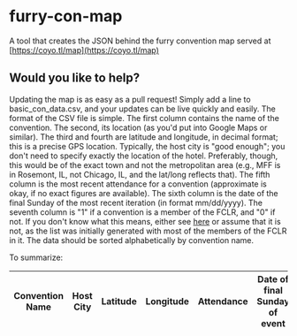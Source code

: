 # furry-con-map
A tool that creates the JSON behind the furry convention map served at [https://coyo.tl/map](https://coyo.tl/map)

## Would you like to help?
Updating the map is as easy as a pull request! Simply add a line to basic_con_data.csv, and your updates can be live quickly and easily. The format of the CSV file is simple. The first column contains the name of the convention. The second, its location (as you'd put into Google Maps or similar). The third and fourth are latitude and longitude, in decimal format; this is a precise GPS location. Typically, the host city is "good enough"; you don't need to specify exactly the location of the hotel. Preferably, though, this would be of the exact town and not the metropolitan area (e.g., MFF is in Rosemont, IL, not Chicago, IL, and the lat/long reflects that). The fifth column is the most recent attendance for a convention (approximate is okay, if no exact figures are available). The sixth column is the date of the final Sunday of the most recent iteration (in format mm/dd/yyyy). The seventh column is "1" if a convention is a member of the FCLR, and "0" if not. If you don't know what this means, either see [here](https://fclr.info) or assume that it is not, as the list was initially generated with most of the members of the FCLR in it. The data should be sorted alphabetically by convention name.

To summarize:

Convention Name|Host City|Latitude|Longitude|Attendance|Date of final Sunday of event|FCLR Membership
 --- | --- | --- | --- | --- | --- | ---
